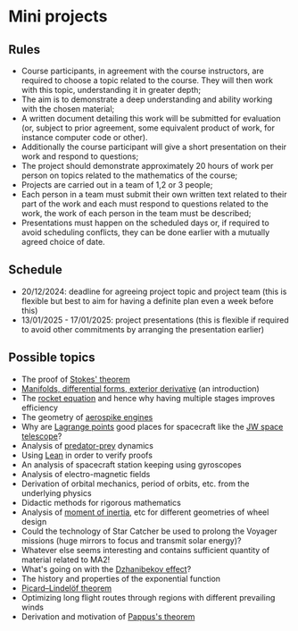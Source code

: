 # Mini projects

## Rules

- Course participants, in agreement with the course instructors, are required to choose a topic related to the course. They will then work with this topic, understanding it in greater depth;
- The aim is to demonstrate a deep understanding and ability working with the chosen material;
- A written document detailing this work will be submitted for evaluation (or, subject to prior agreement, some equivalent product of work, for instance computer code or other).
- Additionally the course participant will give a short presentation on their work and respond to questions;
- The project should demonstrate approximately 20 hours of work per person on topics related to the mathematics of the course;
- Projects are carried out in a team of 1,2 or 3 people;
- Each person in a team must submit their own written text related to their part of the work and each must respond to questions related to the work, the work of each person in the team must be described;
- Presentations must happen on the scheduled days or, if required to avoid scheduling conflicts, they can be done earlier with a mutually agreed choice of date.

## Schedule

- 20/12/2024: deadline for agreeing project topic and project team (this is flexible but best to aim for having a definite plan even a week before this)
- 13/01/2025 - 17/01/2025: project presentations (this is flexible if required to avoid other commitments by arranging the presentation earlier)

## Possible topics

- The proof of [Stokes' theorem](https://en.wikipedia.org/wiki/Stokes%27_theorem)
- [Manifolds, differential forms, exterior derivative](https://en.wikipedia.org/wiki/Differential_geometry) (an introduction)
- The [rocket equation](https://en.wikipedia.org/wiki/Tsiolkovsky_rocket_equation) and hence why having multiple stages improves efficiency
- The geometry of [aerospike engines](https://en.wikipedia.org/wiki/Aerospike_engine)
- Why are [Lagrange points](https://en.wikipedia.org/wiki/Lagrange_point) good places for spacecraft like the [JW space telescope](https://en.wikipedia.org/wiki/James_Webb_Space_Telescope)?
- Analysis of [predator-prey](https://en.wikipedia.org/wiki/Lotka%E2%80%93Volterra_equations) dynamics
- Using [Lean](https://lean-lang.org/) in order to verify proofs
- An analysis of spacecraft station keeping using gyroscopes
- Analysis of electro-magnetic fields
- Derivation of orbital mechanics, period of orbits, etc. from the underlying physics
- Didactic methods for rigorous mathematics
- Analysis of [moment of inertia](https://en.wikipedia.org/wiki/Moment_of_inertia#Motion_in_a_fixed_plane), etc for different geometries of wheel design
- Could the technology of Star Catcher be used to prolong the Voyager missions (huge mirrors to focus and transmit solar energy)?
- Whatever else seems interesting and contains sufficient quantity of material related to MA2!
- What's going on with the [Dzhanibekov effect](https://en.wikipedia.org/wiki/File:Dzhanibekov_effect.ogv)?
- The history and properties of the exponential function
- [Picard–Lindelöf theorem](https://en.wikipedia.org/wiki/Picard%E2%80%93Lindel%C3%B6f_theorem)
- Optimizing long flight routes through regions with different prevailing winds
- Derivation and motivation of [Pappus's theorem](https://en.wikipedia.org/wiki/Pappus%27s_centroid_theorem)
